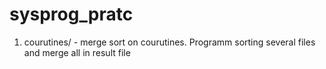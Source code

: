 # sysprog_pratc

1) courutines/ - merge sort on courutines. Programm sorting several files and merge all in result file

